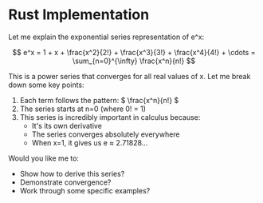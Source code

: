 # Rust Implementation

Let me explain the exponential series representation of e^x:

$$
e^x = 1 + x + \frac{x^2}{2!} + \frac{x^3}{3!} + \frac{x^4}{4!} + \cdots = \sum_{n=0}^{\infty} \frac{x^n}{n!}
$$

This is a power series that converges for all real values of x. Let me break down some key points:

1. Each term follows the pattern: $  \frac{x^n}{n!} $
2. The series starts at n=0 (where 0! = 1)
3. This series is incredibly important in calculus because:
   - It's its own derivative
   - The series converges absolutely everywhere
   - When x=1, it gives us e ≈ 2.71828...

Would you like me to:
- Show how to derive this series?
- Demonstrate convergence?
- Work through some specific examples?
